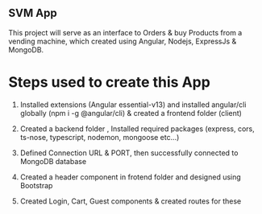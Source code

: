 ## SVM App
This project will serve as an interface to Orders & buy Products from a vending machine, which created using Angular, Nodejs, ExpressJs & MongoDB.

# Steps used to create this App

1. Installed extensions (Angular essential-v13) and installed angular/cli globally (npm i -g @angular/cli) & created a frontend folder (client)

2. Created a backend folder , Installed required packages (express, cors, ts-nose, typescript, nodemon, mongoose etc...)

3. Defined Connection URL & PORT, then successfully connected to MongoDB database 

4. Created a header component in frotend folder and designed using Bootstrap

5. Created Login, Cart, Guest components & created routes for these